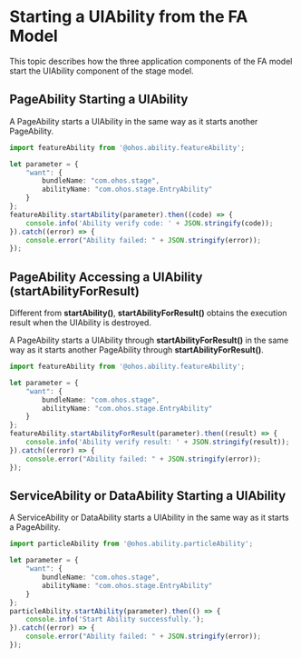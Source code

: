 # Starting a UIAbility from the FA Model


This topic describes how the three application components of the FA model start the UIAbility component of the stage model.


## PageAbility Starting a UIAbility

A PageAbility starts a UIAbility in the same way as it starts another PageAbility.

```ts
import featureAbility from '@ohos.ability.featureAbility';

let parameter = {
    "want": {
        bundleName: "com.ohos.stage",
        abilityName: "com.ohos.stage.EntryAbility"
    }
};
featureAbility.startAbility(parameter).then((code) => {
    console.info('Ability verify code: ' + JSON.stringify(code));
}).catch((error) => {
    console.error("Ability failed: " + JSON.stringify(error));
});
```


## PageAbility Accessing a UIAbility (startAbilityForResult)

Different from **startAbility()**, **startAbilityForResult()** obtains the execution result when the UIAbility is destroyed.

A PageAbility starts a UIAbility through **startAbilityForResult()** in the same way as it starts another PageAbility through **startAbilityForResult()**.


```ts
import featureAbility from '@ohos.ability.featureAbility';

let parameter = {
    "want": {
        bundleName: "com.ohos.stage",
        abilityName: "com.ohos.stage.EntryAbility"
    }
};
featureAbility.startAbilityForResult(parameter).then((result) => {
    console.info('Ability verify result: ' + JSON.stringify(result));
}).catch((error) => {
    console.error("Ability failed: " + JSON.stringify(error));
});
```


## ServiceAbility or DataAbility Starting a UIAbility

A ServiceAbility or DataAbility starts a UIAbility in the same way as it starts a PageAbility.


```ts
import particleAbility from '@ohos.ability.particleAbility';

let parameter = {
    "want": {
        bundleName: "com.ohos.stage",
        abilityName: "com.ohos.stage.EntryAbility"
    }
};
particleAbility.startAbility(parameter).then(() => {
    console.info('Start Ability successfully.');
}).catch((error) => {
    console.error("Ability failed: " + JSON.stringify(error));
});
```
